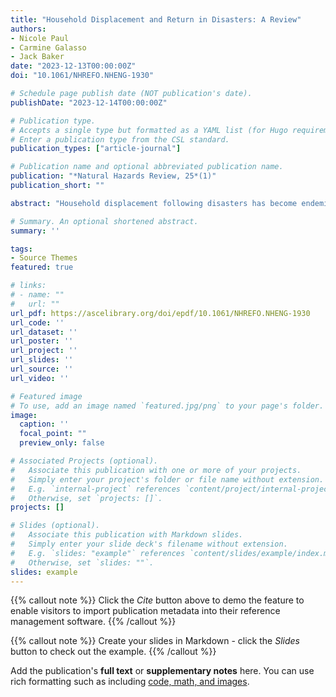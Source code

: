 ```yaml
---
title: "Household Displacement and Return in Disasters: A Review"
authors:
- Nicole Paul
- Carmine Galasso
- Jack Baker
date: "2023-12-13T00:00:00Z"
doi: "10.1061/NHREFO.NHENG-1930"

# Schedule page publish date (NOT publication's date).
publishDate: "2023-12-14T00:00:00Z"

# Publication type.
# Accepts a single type but formatted as a YAML list (for Hugo requirements).
# Enter a publication type from the CSL standard.
publication_types: ["article-journal"]

# Publication name and optional abbreviated publication name.
publication: "*Natural Hazards Review, 25*(1)"
publication_short: ""

abstract: "Household displacement following disasters has become endemic in many areas worldwide, affecting at least 265 million people between 2008 and 2018. Although this figure includes short-term and potentially life-saving evacuations, there is ample evidence that not all households return after the emergency phase. Protracted displacement is associated with particularly negative consequences for the affected households and community. Yet, existing data on displacement duration are limited, and only a few disaster recovery models incorporate the multitude of factors beyond housing damage that are known to influence household return. This review synthesizes the current literature on disaster-induced displacement, including key terminology and context, the determinants of household return decisions, existing model-based approaches, and opportunities for future research. The identified key determinants of household return can be broadly organized into the following categories: physical damage to the built environment, psychological and social phenomena (e.g., attachment to place, social networks), household demographics (e.g., tenure, socioeconomic status), and pre- and postdisaster policies (e.g., housing reconstruction approach, design of aid programs)."

# Summary. An optional shortened abstract.
summary: ''

tags:
- Source Themes
featured: true

# links:
# - name: ""
#   url: ""
url_pdf: https://ascelibrary.org/doi/epdf/10.1061/NHREFO.NHENG-1930
url_code: ''
url_dataset: ''
url_poster: ''
url_project: ''
url_slides: ''
url_source: ''
url_video: ''

# Featured image
# To use, add an image named `featured.jpg/png` to your page's folder. 
image:
  caption: ''
  focal_point: ""
  preview_only: false

# Associated Projects (optional).
#   Associate this publication with one or more of your projects.
#   Simply enter your project's folder or file name without extension.
#   E.g. `internal-project` references `content/project/internal-project/index.md`.
#   Otherwise, set `projects: []`.
projects: []

# Slides (optional).
#   Associate this publication with Markdown slides.
#   Simply enter your slide deck's filename without extension.
#   E.g. `slides: "example"` references `content/slides/example/index.md`.
#   Otherwise, set `slides: ""`.
slides: example
---
```


{{% callout note %}}
Click the *Cite* button above to demo the feature to enable visitors to import publication metadata into their reference management software.
{{% /callout %}}

{{% callout note %}}
Create your slides in Markdown - click the *Slides* button to check out the example.
{{% /callout %}}

Add the publication's **full text** or **supplementary notes** here. You can use rich formatting such as including [code, math, and images](https://docs.hugoblox.com/content/writing-markdown-latex/).
